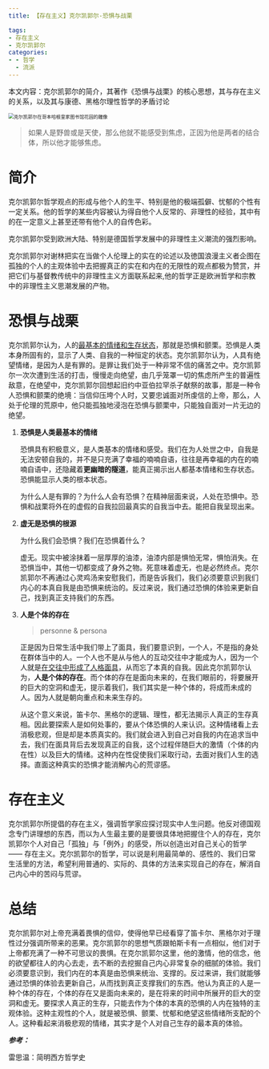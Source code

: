 ```yaml
---
title: 【存在主义】克尔凯郭尔-恐惧与战栗

tags:
- 存在主义
- 克尔凯郭尔
categories:
- - 哲学
  - 流派
---
```


本文内容：克尔凯郭尔的简介，其著作《恐惧与战栗》的核心思想，其与存在主义的关系，以及其与康德、黑格尔理性哲学的矛盾讨论

<!--more -->

<img src="https://pic1.zhimg.com/v2-d4b76b501be05c2b54211d5aaa9addec.webp" alt="克尔凯郭尔在哥本哈根皇家图书馆花园的雕像" style="zoom:67%;" />

> 如果人是野兽或是天使，那么他就不能感受到焦虑，正因为他是两者的结合体，所以他才能够焦虑。

# 简介

​	克尔凯郭尔哲学观点的形成与他个人的生平、特别是他的极端孤僻、忧郁的个性有一定关系。他的哲学的某些内容被认为得自他个人反常的、非理性的经验，其中有的在一定意义上甚至还带有他个人的自传色彩。

​	克尔凯郭尔受到欧洲大陆、特别是德国哲学发展中的非理性主义潮流的强烈影响。

​	克尔凯郭尔对谢林把实在当做个人伦理上的实在的论述以及徳国浪漫主义者企图在孤独的个人的主观体验中去把握真正的实在和内在的无限性的观点都极为赞赏，并把它们与基督教传统中的非理性主义方面联系起来,他的哲学正是欧洲哲学和宗教中的非理性主义思潮发展的产物。

# 恐惧与战栗

​	克尔凯郭尔认为，人的<u>最基本的情绪和生存状态</u>，那就是恐惧和颤栗。恐惧是人类本身所固有的，显示了人类、自我的一种恒定的状态。克尔凯郭尔认为，人具有绝望情绪，是因为人是有罪的。是罪让我们处于一种非常不信的痛苦之中。克尔凯郭尔一次次遭到生活的打击，慢慢走向绝望，由几乎笼罩一切的焦虑所产生的普遍性敌意，在绝望中，克尔凯郭尔回想起旧约中亚伯拉罕杀子献祭的故事，那是一种令人恐惧和颤栗的绝境：当信仰压垮个人时，又要忠诚面对所虔信的上帝，那么，人处于伦理的荒原中，他只能孤独地浸泡在恐惧与颤栗中，只能独自面对一片无边的绝望。

1. **恐惧是人类最基本的情绪**

   恐惧具有积极意义，是人类基本的情绪和感受。我们在为人处世之中，自我是无法安顿自我的，并不是只充满了幸福的喃喃自语，往往是再幸福的内在的喃喃自语中，还隐藏着**更幽暗的隧道**，能真正揭示出人都基本情绪和生存状态。恐惧能显示人类的根本状态。

   为什么人是有罪的？为什么人会有恐惧？在精神层面来说，人处在恐惧中。恐惧和战栗将外在的虚假的自我拉回最真实的自我当中去。能把自我呈现出来。

2. **虚无是恐惧的根源**

   为什么我们会恐惧？我们在恐惧着什么？

   虚无。现实中被涂抹着一层厚厚的油漆，油漆内部是惧怕无常，惧怕消失。在恐惧当中，其他一切都变成了身外之物。死意味着虚无，也是必然终点。克尔凯郭尔不再通过心灵鸡汤来安慰我们，而是告诉我们，我们必须要意识到我们内心的本真自我是由恐惧来统治的。反过来说，我们通过恐惧的体验来更新自己，找到真正支持我们的东西。

3. **人是个体的存在**

   > personne & persona

   正是因为日常生活中我们带上了面具，我们要意识到，一个人，不是指的身处在群体当中的人。一个人也不是从与他人的互动交往中才能成为人，因为一个人就是<u>在交往中形成了人格面具</u>，从而忘了本真的自我。因此克尔凯郭尔认为，**人是个体的存在**。而个体的存在是面向未来的，在我们眼前的，将要展开的巨大的空洞和虚无，提示着我们，我们其实是一种个体的，将成而未成的人。因为人就是朝向重点和未来生存的。
   
   从这个意义来说，笛卡尔、黑格尔的逻辑、理性，都无法揭示人真正的生存真相。因此要探索人是如何处事的，要从个体恐惧的人来认识。这种情绪看上去消极悲观，但是却是本质真实的。我们就会进入到自己对自我的内在追求当中去，我们在面具背后去发现真正的自我，这个过程伴随巨大的激情（个体的内在性）以及巨大的情绪。这种内在性促使我们采取行动，去面对我们人生的选择。直面这种真实的恐惧才能消解内心的荒谬感。

# 存在主义

克尔凯郭尔所提倡的存在主义，强调哲学家应探讨现实中人生问题。他反对德国观念专门讲理想的东西，而以为人生最主要的是要很具体地把握住个人的存在，克尔凯郭尔个人对自己「孤独」与「例外」的感受，所以创造出对自己关心的哲学 —— 存在主义。克尔凯郭尔的哲学，可以说是利用最简单的、感性的、我们日常生活里的方法，希望利用普通的、实际的、具体的方法来实现自己的存在，解消自己内心中的苦闷与荒谬。

# 总结

​		克尔凯郭尔对上帝充满着畏惧的信仰，使得他早已经看穿了笛卡尔、黑格尔对于理性过分强调所带来的恶果。克尔凯郭尔的思想气质跟帕斯卡有一点相似，他们对于上帝都充满了一种不可思议的畏惧。在克尔凯郭尔这里，他的激情，他的信念，他的欲望都往人的内心去走，去不断的去挖掘自己内心非常复杂的细腻的体验。我们必须要意识到，我们内在的本真是由恐惧来统治、支撑的。反过来讲，我们就能够通过恐惧的体验去更新自己，从而找到真正支撑我们的东西。他认为真正的人是一种个体的存在，个体的存在又是面向未来的，是在将来的时间中所展开的巨大的空洞和虚无。要探求人真正的生存，只能去作为个体的本真的恐惧的人内在独特的主观体验。这种主观性的个人，就是被恐惧、颤栗、忧郁和绝望这些情绪所支配的个人。这种看起来消极悲观的情绪，其实才是个人对自己生存的最本真的体验。

***参考：***

雷思温：简明西方哲学史
